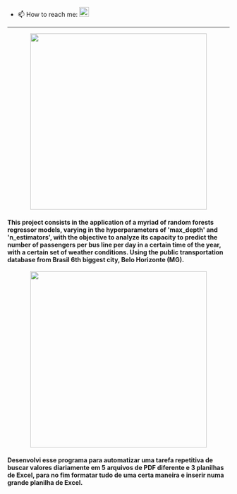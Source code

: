 - 📫 How to reach me: [<img align="side" alt="codeSTACKr | LinkedIn" width="22px" src="https://cdn-icons-png.flaticon.com/512/174/174857.png" />][linkedin]
---
<p align="center">
<a href="https://github.com/campos-Allan/random_forests-belo_horizonte-public_transportation" target="_blank">
  <img src="https://i.imgur.com/4uQt37X.png" | width="400px" />
 </a>
</p>
  
#### This project consists in the application of a myriad of random forests regressor models, varying in the hyperparameters of 'max_depth' and 'n_estimators', with the objective to analyze its capacity to predict the number of passengers per bus line per day in a certain time of the year, with a certain set of weather conditions. Using the public transportation database from Brasil 6th biggest city, Belo Horizonte (MG).

<p align="center">
<a href="https://github.com/campos-Allan/pdf-and-excel-scraping" target="_blank">
  <img src="https://i.imgur.com/Wz1Yr5h.png" | width="400px" />
 </a>
</p>
  
#### Desenvolvi esse programa para automatizar uma tarefa repetitiva de buscar valores diariamente em 5 arquivos de PDF diferente e 3 planilhas de Excel, para no fim formatar tudo de uma certa maneira e inserir numa grande planilha de Excel.
 
[linkedin]:https://www.linkedin.com/in/allan-camposs/
